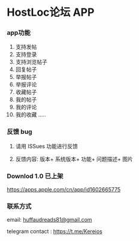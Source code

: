 # HostLoc论坛 APP 

### app功能

1. 支持发帖
2. 支持登录
3. 支持浏览帖子
4. 回复帖子
5. 举报帖子
6. 举报评论
7. 收藏帖子
8. 我的帖子
9. 我的评论
10. 我的收藏
.....  

### 反馈 bug

1. 请用 ISSues 功能进行反馈 

2. 反馈内容: 版本+ 系统版本+ 功能+ 问题描述+ 图片

### Downlod  1.0 已上架

https://apps.apple.com/cn/app/id1602665775



### 联系方式 

email: huffaudreads81@gmail.com 

telegram contact : https://t.me/Kereios

